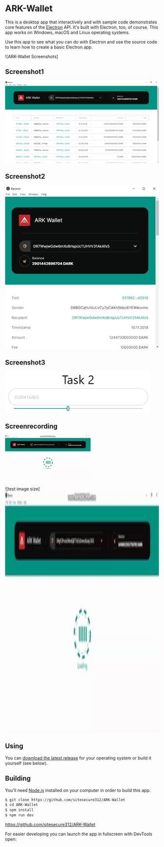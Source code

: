 # ARK-Wallet


This is a desktop app that interactively and with sample code demonstrates core features of the [Electron](http://electronjs.org) API. It's built with Electron, too, of course. This app works on Windows, macOS and Linux operating systems.

Use this app to see what you can do with Electron and use the source code to learn how to create a basic Electron app.

![ARK-Wallet Screenshots]
## Screenshot1

![Alt text](screenshot/Screenshot1.png "Screenshot1")

## Screenshot2

![Alt text](screenshot/Screenshot2.png "Screenshot2")

## Screenshot3

![Alt text](screenshot/Screenshot3.png "Screenshot3")

## Screenrecording

![Alt text](screenshot/screenrecording.gif "Recording")

![test image size]<img src="https://github.com/sitesecure312/ARK-Wallet/blob/main/screenshot/screenrecording.gif" width="800" height="790">
## Using

You can [download the latest release](https://github.com/sitesecure312/ARK-Wallet) for your operating system or build it yourself (see below).

## Building

You'll need [Node.js](https://nodejs.org) installed on your computer in order to build this app.

```bash
$ git clone https://github.com/sitesecure312/ARK-Wallet
$ cd ARK-Wallet
$ npm install
$ npm run dev
```
https://github.com/sitesecure312/ARK-Wallet

For easier developing you can launch the app in fullscreen with DevTools open:


